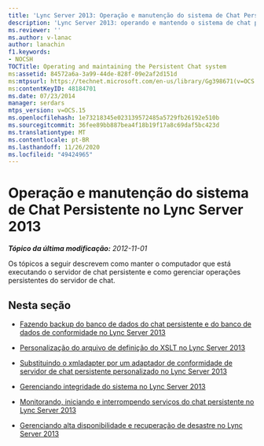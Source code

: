 ```yaml
---
title: 'Lync Server 2013: Operação e manutenção do sistema de Chat Persistente'
description: 'Lync Server 2013: operando e mantendo o sistema de chat persistente.'
ms.reviewer: ''
ms.author: v-lanac
author: lanachin
f1.keywords:
- NOCSH
TOCTitle: Operating and maintaining the Persistent Chat system
ms:assetid: 84572a6a-3a99-44de-828f-09e2af2d151d
ms:mtpsurl: https://technet.microsoft.com/en-us/library/Gg398671(v=OCS.15)
ms:contentKeyID: 48184701
ms.date: 07/23/2014
manager: serdars
mtps_version: v=OCS.15
ms.openlocfilehash: 1e73218345e023139572485a5729fb26192e510b
ms.sourcegitcommit: 36fee89bb887bea4f18b19f17a8c69daf5bc423d
ms.translationtype: MT
ms.contentlocale: pt-BR
ms.lasthandoff: 11/26/2020
ms.locfileid: "49424965"
---
```

# <a name="operating-and-maintaining-the-persistent-chat-system-in-lync-server-2013"></a>Operação e manutenção do sistema de Chat Persistente no Lync Server 2013

<div data-xmlns="http://www.w3.org/1999/xhtml">

<div class="topic" data-xmlns="http://www.w3.org/1999/xhtml" data-msxsl="urn:schemas-microsoft-com:xslt" data-cs="https://msdn.microsoft.com/">

<div data-asp="https://msdn2.microsoft.com/asp">



</div>

<div id="mainSection">

<div id="mainBody">

<span> </span>

_**Tópico da última modificação:** 2012-11-01_

Os tópicos a seguir descrevem como manter o computador que está executando o servidor de chat persistente e como gerenciar operações persistentes do servidor de chat.

<div>

## <a name="in-this-section"></a>Nesta seção

  - [Fazendo backup do banco de dados do chat persistente e do banco de dados de conformidade no Lync Server 2013](lync-server-2013-backing-up-the-persistent-chat-database-and-compliance-database.md)

  - [Personalização do arquivo de definição do XSLT no Lync Server 2013](lync-server-2013-customizing-the-xslt-definition-file.md)

  - [Substituindo o xmladapter por um adaptador de conformidade de servidor de chat persistente personalizado no Lync Server 2013](lync-server-2013-replacing-the-xmladapter-with-a-customized-persistent-chat-server-compliance-adapter.md)

  - [Gerenciando integridade do sistema no Lync Server 2013](lync-server-2013-managing-system-health.md)

  - [Monitorando, iniciando e interrompendo serviços do chat persistente no Lync Server 2013](lync-server-2013-monitoring-starting-and-stopping-the-persistent-chat-services.md)

  - [Gerenciando alta disponibilidade e recuperação de desastre no Lync Server 2013](lync-server-2013-managing-high-availability-and-disaster-recovery.md)

</div>

</div>

<span> </span>

</div>

</div>

</div>

